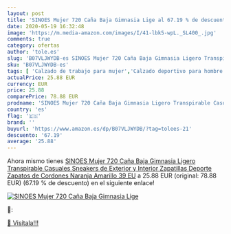 ```yaml
---
layout: post
title: 'SINOES Mujer 720 Caña Baja Gimnasia Lige al 67.19 % de descuento'
date: 2020-05-19 16:32:48
image: 'https://m.media-amazon.com/images/I/41-lbk5-wpL._SL400_.jpg'
comments: true
category: ofertas
author: 'tole.es'
slug: 'B07VLJWYDB-es SINOES Mujer 720 Caña Baja Gimnasia Ligero Transpirable...'
sku: 'B07VLJWYDB-es'
tags: [ 'Calzado de trabajo para mujer','Calzado deportivo para hombre','Calzado sanitario y de hostelería para mujer','Chanclas y sandalias de piscina para hombre','Sandalias y chanclas para niña','Zapatillas y calzado deportivo para hombre','Zapatos','Zapatos para hombre','Zapatos para mujer','Zapatos para niñas pequeñas','Zapatos y complementos','Zuecos sanitarios y de hostelería para mujer','Zuecos y mules para hombre','zapatos', ]
actualPrice: 25.88 EUR
currency: EUR
price: 25.88
comparePrice: 78.88 EUR
prodname: 'SINOES Mujer 720 Caña Baja Gimnasia Ligero Transpirable Casuales Sneakers de Exterior y Interior Zapatillas Deporte Zapatos de Cordones Naranja Amarillo 39 EU'
country: 'es'
flag: '🇪🇸'
brand: ''
buyurl: 'https://www.amazon.es/dp/B07VLJWYDB/?tag=tolees-21'
descuento: '67.19'
average: '25.88'
---
```


Ahora mismo tienes [SINOES Mujer 720 Caña Baja Gimnasia Ligero Transpirable Casuales Sneakers de Exterior y Interior Zapatillas Deporte Zapatos de Cordones Naranja Amarillo 39 EU](https://www.amazon.es/dp/B07VLJWYDB/?tag=tolees-21) a 25.88 EUR (original: 78.88 EUR) (67.19 %  de descuento) en el siguiente enlace!

[![SINOES Mujer 720 Caña Baja Gimnasia Lige](https://m.media-amazon.com/images/I/41-lbk5-wpL._SL400_.jpg)](https://www.amazon.es/dp/B07VLJWYDB/?tag=tolees-21)

🔎:


[🛒 Visítala!!!](https://www.amazon.es/dp/B07VLJWYDB/?tag=tolees-21)
